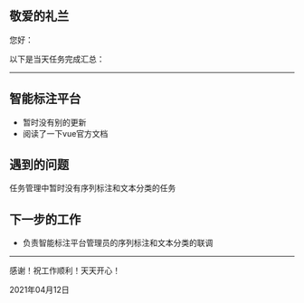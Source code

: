 ## 敬爱的礼兰

您好：

以下是当天任务完成汇总：

---

## 智能标注平台

- 暂时没有别的更新
- 阅读了一下vue官方文档

## 遇到的问题

任务管理中暂时没有序列标注和文本分类的任务

## 下一步的工作

- 负责智能标注平台管理员的序列标注和文本分类的联调

---
感谢！祝工作顺利！天天开心！

2021年04月12日
